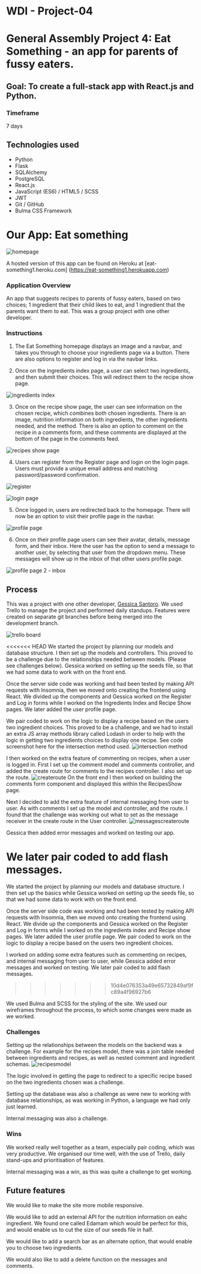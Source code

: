 # WDI - Project-04

# General Assembly Project 4: Eat Something - an app for parents of fussy eaters.

## Goal: To create a full-stack app with React.js and Python.

### Timeframe
7 days

## Technologies used

* Python
* Flask
* SQLAlchemy
* PostgreSQL
* React.js
* JavaScript (ES6) / HTML5 / SCSS
* JWT
* Git / GitHub
* Bulma CSS Framework

# Our App: Eat something
![homepage](https://user-images.githubusercontent.com/42389173/53878909-05554800-4005-11e9-9943-5c9d9d8f1ebd.png)

A hosted version of this app can be found on Heroku at [eat-something1.heroku.com] (https://eat-something1.herokuapp.com)

### Application Overview

An app that suggests recipes to parents of fussy eaters, based on two choices; 1 ingredient that their child likes to eat, and 1 ingredient that the parents want them to eat. This was a group project with one other developer.

### Instructions

1. The Eat Something homepage displays an image and a navbar, and takes you through to choose your ingredients page via a button. There are also options to register and log in via the navbar links.

2. Once on the ingredients index page, a user can select two ingredients, and then submit their choices. This will redirect them to the recipe show page.

![ingredients index](https://user-images.githubusercontent.com/42389173/53879014-4d746a80-4005-11e9-85d5-69e5a0a90fc6.png)

3. Once on the recipe show page, the user can see information on the chosen recipe, which combines both chosen ingredients. There is an image, nutrition information on both ingredients, the other ingredients needed, and the method. There is also an option to comment on the recipe in a comments form, and these comments are displayed at the bottom of the page in the comments feed.

![recipes show page](https://user-images.githubusercontent.com/42389173/53879098-857bad80-4005-11e9-86f4-6be2761e4392.png)

4. Users can register from the Register page and login on the login page. Users must provide a unique email address and matching password/password confirmation.

![register](https://user-images.githubusercontent.com/42389173/53879180-bbb92d00-4005-11e9-9d5f-ef647f2a82df.png)

![login page](https://user-images.githubusercontent.com/42389173/53879238-dc818280-4005-11e9-9321-ef440045c4d3.png)

5. Once logged in, users are redirected back to the homepage. There will now be an option to visit their profile page in the navbar.

![profile page](https://user-images.githubusercontent.com/42389173/53879318-0fc41180-4006-11e9-82bf-8ca1ef5b0ab7.png)

6. Once on their profile page users can see their avatar, details, message form, and their inbox. Here the user has the option to send a message to another user, by selecting that user from the dropdown menu. These messages will show up in the inbox of that other users profile page.

![profile page 2 - inbox](https://user-images.githubusercontent.com/42389173/53879392-41d57380-4006-11e9-8117-ddbf198a8d28.png)

## Process

This was a project with one other developer, [Gessica Santoro](https://github.com/Gessy90). We used Trello to manage the project and performed daily standups. Features were created on separate git branches before being merged into the development branch.

![trello board](https://user-images.githubusercontent.com/42389173/53879448-6f222180-4006-11e9-8b6d-1b1abf8bc124.png)

<<<<<<< HEAD
We started the project by planning our models and database structure. I then set up the models and controllers. This proved to be a challenge due to the relationships needed between models. (Please see challenges below). Gessica worked on setting up the seeds file, so that we had some data to work with on the front end.

Once the server side code was working and had been tested by making API requests with Insomnia, then we moved onto creating the frontend using React. We divided up the components and Gessica worked on the Register and Log in forms while I worked on the Ingredients Index and Recipe Show pages. We later added the user profile page.

We pair coded to work on the logic to display a recipe based on the users two ingredient choices. This proved to be a challenge, and we had to install an extra JS array methods library called Lodash in order to help with the logic in getting two ingredients choices to display one recipe. See code screenshot here for the intersection method used.
![intersection method](https://user-images.githubusercontent.com/7090684/55801976-2a8b1980-5acf-11e9-859a-6e86c60b466e.png)

I then worked on the extra feature of commenting on recipes, when a user is logged in. First I set up the comment model and comments controller, and added the create route for comments to the recipes controller. I also set up the route.
![createroute](https://user-images.githubusercontent.com/7090684/55802261-c6b52080-5acf-11e9-9db5-680eafdb1734.png)
On the front end I then worked on building the comments form component and displayed this within the RecipesShow page.


Next I decided to add the extra feature of internal messaging from user to user. As with comments I set up the model and controller, and the route. I found that the challenge was working out what to set as the message receiver in the create route in the User controller.
![messagescreateroute](https://user-images.githubusercontent.com/7090684/55802602-7ab6ab80-5ad0-11e9-8e53-09563754d2b7.png)

Gessica then added error messages and worked on testing our app.

We later pair coded to add flash messages.
=======
We started the project by planning our models and database structure. I then set up the basics while Gessica worked on setting up the seeds file, so that we had some data to work with on the front end.

Once the server side code was working and had been tested by making API requests with Insomnia, then we moved onto creating the frontend using React. We divide up the components and Gessica worked on the Register and Log in forms while I worked on the ingredients index and Recipe show pages. We later added the user profile page. We pair coded to work on the logic to display a recipe based on the users two ingredient choices.

I worked on adding some extra features such as commenting on recipes, and internal messaging from user to user, while Gessica added error messages and worked on testing. We later pair coded to add flash messages.
>>>>>>> 10d4e076353a49e65732849af9fc89a4f96927b6

We used Bulma and SCSS for the styling of the site. We used our wireframes throughout the process, to which some changes were made as we worked.

### Challenges

Setting up the relationships between the models on the backend was a challenge. For example for the recipes model, there was a join table needed between ingredients and recipes, as well as nested comment and ingredient schemas.
![recipesmodel](https://user-images.githubusercontent.com/7090684/55801474-185cab80-5ace-11e9-82f4-63b0b46a047c.png)

The logic involved in getting the page to redirect to a specific recipe based on the two ingredients chosen was a challenge.

Setting up the database was also a challenge as were new to working with database relationships, as was working in Python, a language we had only just learned.

Internal messaging was also a challenge.

### Wins

We worked really well together as a team, especially pair coding, which was very productive. We organised our time well, with the use of Trello, daily stand-ups and prioritisation of features.

Internal messaging was a win, as this was quite a challenge to get working.

## Future features

We would like to make the site more mobile responsive.

We would like to add an external API for the nutrition information on eahc ingredient. We found one called Edamam which would be perfect for this, and would enable us to cut the size of our seeds file in half.

We would like to add a search bar as an alternate option, that would enable you to choose two ingredients.

We would also like to add a delete function on the messages and comments.
